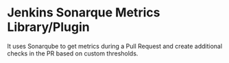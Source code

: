 # Jenkins Sonarque Metrics Library/Plugin

It uses Sonarqube to get metrics during a Pull Request and create additional checks in the PR based on custom thresholds.

